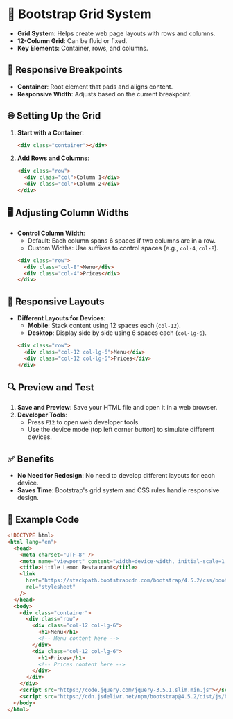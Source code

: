 # 🧱 Bootstrap Grid System

- **Grid System**: Helps create web page layouts with rows and columns.
- **12-Column Grid**: Can be fluid or fixed.
- **Key Elements**: Container, rows, and columns.

## 📏 Responsive Breakpoints

- **Container**: Root element that pads and aligns content.
- **Responsive Width**: Adjusts based on the current breakpoint.

## 🌐 Setting Up the Grid

1. **Start with a Container**:
   ```html
   <div class="container"></div>
   ```
2. **Add Rows and Columns**:
   ```html
   <div class="row">
     <div class="col">Column 1</div>
     <div class="col">Column 2</div>
   </div>
   ```

## 🖥️ Adjusting Column Widths

- **Control Column Width**:
  - Default: Each column spans 6 spaces if two columns are in a row.
  - Custom Widths: Use suffixes to control spaces (e.g., `col-4`, `col-8`).
  ```html
  <div class="row">
    <div class="col-8">Menu</div>
    <div class="col-4">Prices</div>
  </div>
  ```

## 📱 Responsive Layouts

- **Different Layouts for Devices**:
  - **Mobile**: Stack content using 12 spaces each (`col-12`).
  - **Desktop**: Display side by side using 6 spaces each (`col-lg-6`).
  ```html
  <div class="row">
    <div class="col-12 col-lg-6">Menu</div>
    <div class="col-12 col-lg-6">Prices</div>
  </div>
  ```

## 🔍 Preview and Test

1. **Save and Preview**: Save your HTML file and open it in a web browser.
2. **Developer Tools**:
   - Press `F12` to open web developer tools.
   - Use the device mode (top left corner button) to simulate different devices.

## ✅ Benefits

- **No Need for Redesign**: No need to develop different layouts for each device.
- **Saves Time**: Bootstrap's grid system and CSS rules handle responsive design.

## 🎨 Example Code

```html
<!DOCTYPE html>
<html lang="en">
  <head>
    <meta charset="UTF-8" />
    <meta name="viewport" content="width=device-width, initial-scale=1.0" />
    <title>Little Lemon Restaurant</title>
    <link
      href="https://stackpath.bootstrapcdn.com/bootstrap/4.5.2/css/bootstrap.min.css"
      rel="stylesheet"
    />
  </head>
  <body>
    <div class="container">
      <div class="row">
        <div class="col-12 col-lg-6">
          <h1>Menu</h1>
          <!-- Menu content here -->
        </div>
        <div class="col-12 col-lg-6">
          <h1>Prices</h1>
          <!-- Prices content here -->
        </div>
      </div>
    </div>
    <script src="https://code.jquery.com/jquery-3.5.1.slim.min.js"></script>
    <script src="https://cdn.jsdelivr.net/npm/bootstrap@4.5.2/dist/js/bootstrap.bundle.min.js"></script>
  </body>
</html>
```
